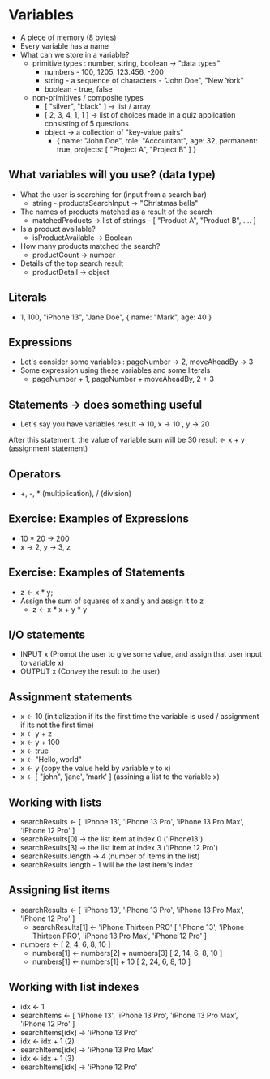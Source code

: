 # Variables
- A piece of memory (8 bytes)
- Every variable has a name
- What can we store in a variable?
    - primitive types : number, string, boolean -> "data types"
        - numbers - 100, 1205, 123.456, -200
        - string - a sequence of characters - "John Doe", "New York"
        - boolean - true, false
    - non-primitives / composite types
        - [ "silver", "black" ] -> list / array
        - [ 2, 3, 4, 1, 1 ] -> list of choices made in a quiz application consisting of 5 questions
        - object -> a collection of "key-value pairs"
            - {
                name: "John Doe",
                role: "Accountant",
                age: 32,
                permanent: true,
                projects: [ "Project A", "Project B" ]
            }

## What variables will you use? (data type)
- What the user is searching for (input from a search bar)
    - string - productsSearchInput -> "Christmas bells"
- The names of products matched as a result of the search
    - matchedProducts -> list of strings - [ "Product A", "Product B", .... ]
- Is a product available? 
    - isProductAvailable -> Boolean
- How many products matched the search?
    - productCount -> number
- Details of the top search result
    - productDetail -> object

## Literals
- 1, 100, "iPhone 13", "Jane Doe", { name: "Mark", age: 40 }

## Expressions
- Let's consider some variables : pageNumber -> 2, moveAheadBy -> 3
- Some expression using these variables and some literals
    - pageNumber + 1, pageNumber + moveAheadBy, 2 + 3

## Statements -> does something useful
- Let's say you have variables result -> 10, x -> 10 , y -> 20

After this statement, the value of variable sum will be 30
result <- x + y (assignment statement)

## Operators
- +, -, * (multiplication), / (division)

## Exercise: Examples of Expressions
- 10 * 20 -> 200
- x -> 2, y -> 3, z

## Exercise: Examples of Statements
- z <- x * y;
- Assign the sum of squares of x and y and assign it to z
    - z <- x * x + y * y

## I/O statements
- INPUT x (Prompt the user to give some value, and assign that user input to variable x)
- OUTPUT x (Convey the result to the user)

## Assignment statements
- x <- 10 (initialization if its the first time the variable is used / assignment if its not the first time)
- x <- y + z
- x <- y + 100
- x <- true
- x <- "Hello, world"
- x <- y (copy the value held by variable y to x)
- x <- [ "john", 'jane', 'mark' ] (assining a list to the variable x)

## Working with lists
- searchResults <- [ 'iPhone 13', 'iPhone 13 Pro', 'iPhone 13 Pro Max', 'iPhone 12 Pro' ]
- searchResults[0] -> the list item at index 0 ('iPhone13')
- searchResults[3] -> the list item at index 3 ('iPhone 12 Pro')
- searchResults.length -> 4 (number of items in the list)
- searchResults.length - 1 will be the last item's index

## Assigning list items
- searchResults <- [ 'iPhone 13', 'iPhone 13 Pro', 'iPhone 13 Pro Max', 'iPhone 12 Pro' ]
    - searchResults[1] <- 'iPhone Thirteen PRO'
    [ 'iPhone 13', 'iPhone Thirteen PRO', 'iPhone 13 Pro Max', 'iPhone 12 Pro' ]
- numbers <- [ 2, 4, 6, 8, 10 ]
    - numbers[1] <- numbers[2] + numbers[3]
    [ 2, 14, 6, 8, 10 ]
    - numbers[1] <- numbers[1] + 10
    [ 2, 24, 6, 8, 10 ]

## Working with list indexes
- idx <- 1
- searchItems <- [ 'iPhone 13', 'iPhone 13 Pro', 'iPhone 13 Pro Max', 'iPhone 12 Pro' ]
- searchItems[idx] -> 'iPhone 13 Pro'
- idx <- idx + 1 (2)
- searchItems[idx] -> 'iPhone 13 Pro Max'
- idx <- idx + 1 (3)
- searchItems[idx] -> 'iPhone 12 Pro'